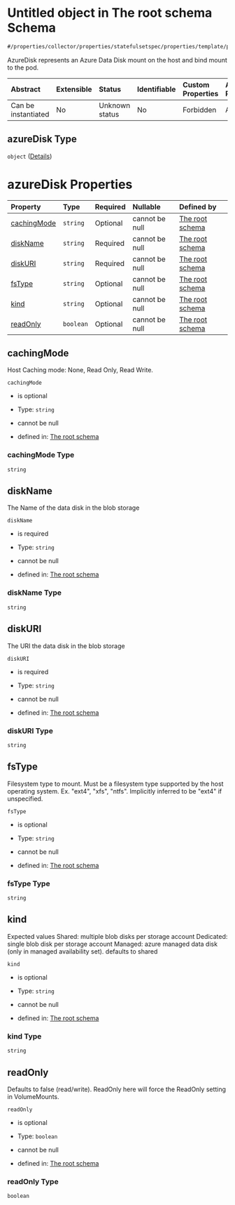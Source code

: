 # Untitled object in The root schema Schema

```txt
#/properties/collector/properties/statefulsetspec/properties/template/properties/spec/properties/volumes/items/properties/azuredisk#/properties/collector/properties/statefulsetSpec/properties/template/properties/spec/properties/volumes/items/properties/azureDisk
```

AzureDisk represents an Azure Data Disk mount on the host and bind mount to the pod.

| Abstract            | Extensible | Status         | Identifiable | Custom Properties | Additional Properties | Access Restrictions | Defined In                                                        |
| :------------------ | :--------- | :------------- | :----------- | :---------------- | :-------------------- | :------------------ | :---------------------------------------------------------------- |
| Can be instantiated | No         | Unknown status | No           | Forbidden         | Allowed               | none                | [values.schema.json\*](values.schema.json "open original schema") |

## azureDisk Type

`object` ([Details](values-properties-the-collector-schema-properties-statefulsetspec-properties-template-properties-spec-properties-volumes-items-properties-azuredisk.md))

# azureDisk Properties

| Property                    | Type      | Required | Nullable       | Defined by                                                                                                                                                                                                                                                                                                                                                                                                                                                                                                              |
| :-------------------------- | :-------- | :------- | :------------- | :---------------------------------------------------------------------------------------------------------------------------------------------------------------------------------------------------------------------------------------------------------------------------------------------------------------------------------------------------------------------------------------------------------------------------------------------------------------------------------------------------------------------- |
| [cachingMode](#cachingmode) | `string`  | Optional | cannot be null | [The root schema](values-properties-the-collector-schema-properties-statefulsetspec-properties-template-properties-spec-properties-volumes-items-properties-azuredisk-properties-cachingmode.md "#/properties/collector/properties/statefulsetspec/properties/template/properties/spec/properties/volumes/items/properties/azuredisk/properties/cachingmode#/properties/collector/properties/statefulsetSpec/properties/template/properties/spec/properties/volumes/items/properties/azureDisk/properties/cachingMode") |
| [diskName](#diskname)       | `string`  | Required | cannot be null | [The root schema](values-properties-the-collector-schema-properties-statefulsetspec-properties-template-properties-spec-properties-volumes-items-properties-azuredisk-properties-diskname.md "#/properties/collector/properties/statefulsetspec/properties/template/properties/spec/properties/volumes/items/properties/azuredisk/properties/diskname#/properties/collector/properties/statefulsetSpec/properties/template/properties/spec/properties/volumes/items/properties/azureDisk/properties/diskName")          |
| [diskURI](#diskuri)         | `string`  | Required | cannot be null | [The root schema](values-properties-the-collector-schema-properties-statefulsetspec-properties-template-properties-spec-properties-volumes-items-properties-azuredisk-properties-diskuri.md "#/properties/collector/properties/statefulsetspec/properties/template/properties/spec/properties/volumes/items/properties/azuredisk/properties/diskuri#/properties/collector/properties/statefulsetSpec/properties/template/properties/spec/properties/volumes/items/properties/azureDisk/properties/diskURI")             |
| [fsType](#fstype)           | `string`  | Optional | cannot be null | [The root schema](values-properties-the-collector-schema-properties-statefulsetspec-properties-template-properties-spec-properties-volumes-items-properties-azuredisk-properties-fstype.md "#/properties/collector/properties/statefulsetspec/properties/template/properties/spec/properties/volumes/items/properties/azuredisk/properties/fstype#/properties/collector/properties/statefulsetSpec/properties/template/properties/spec/properties/volumes/items/properties/azureDisk/properties/fsType")                |
| [kind](#kind)               | `string`  | Optional | cannot be null | [The root schema](values-properties-the-collector-schema-properties-statefulsetspec-properties-template-properties-spec-properties-volumes-items-properties-azuredisk-properties-kind.md "#/properties/collector/properties/statefulsetspec/properties/template/properties/spec/properties/volumes/items/properties/azuredisk/properties/kind#/properties/collector/properties/statefulsetSpec/properties/template/properties/spec/properties/volumes/items/properties/azureDisk/properties/kind")                      |
| [readOnly](#readonly)       | `boolean` | Optional | cannot be null | [The root schema](values-properties-the-collector-schema-properties-statefulsetspec-properties-template-properties-spec-properties-volumes-items-properties-azuredisk-properties-readonly.md "#/properties/collector/properties/statefulsetspec/properties/template/properties/spec/properties/volumes/items/properties/azuredisk/properties/readonly#/properties/collector/properties/statefulsetSpec/properties/template/properties/spec/properties/volumes/items/properties/azureDisk/properties/readOnly")          |

## cachingMode

Host Caching mode: None, Read Only, Read Write.

`cachingMode`

*   is optional

*   Type: `string`

*   cannot be null

*   defined in: [The root schema](values-properties-the-collector-schema-properties-statefulsetspec-properties-template-properties-spec-properties-volumes-items-properties-azuredisk-properties-cachingmode.md "#/properties/collector/properties/statefulsetspec/properties/template/properties/spec/properties/volumes/items/properties/azuredisk/properties/cachingmode#/properties/collector/properties/statefulsetSpec/properties/template/properties/spec/properties/volumes/items/properties/azureDisk/properties/cachingMode")

### cachingMode Type

`string`

## diskName

The Name of the data disk in the blob storage

`diskName`

*   is required

*   Type: `string`

*   cannot be null

*   defined in: [The root schema](values-properties-the-collector-schema-properties-statefulsetspec-properties-template-properties-spec-properties-volumes-items-properties-azuredisk-properties-diskname.md "#/properties/collector/properties/statefulsetspec/properties/template/properties/spec/properties/volumes/items/properties/azuredisk/properties/diskname#/properties/collector/properties/statefulsetSpec/properties/template/properties/spec/properties/volumes/items/properties/azureDisk/properties/diskName")

### diskName Type

`string`

## diskURI

The URI the data disk in the blob storage

`diskURI`

*   is required

*   Type: `string`

*   cannot be null

*   defined in: [The root schema](values-properties-the-collector-schema-properties-statefulsetspec-properties-template-properties-spec-properties-volumes-items-properties-azuredisk-properties-diskuri.md "#/properties/collector/properties/statefulsetspec/properties/template/properties/spec/properties/volumes/items/properties/azuredisk/properties/diskuri#/properties/collector/properties/statefulsetSpec/properties/template/properties/spec/properties/volumes/items/properties/azureDisk/properties/diskURI")

### diskURI Type

`string`

## fsType

Filesystem type to mount. Must be a filesystem type supported by the host operating system. Ex. "ext4", "xfs", "ntfs". Implicitly inferred to be "ext4" if unspecified.

`fsType`

*   is optional

*   Type: `string`

*   cannot be null

*   defined in: [The root schema](values-properties-the-collector-schema-properties-statefulsetspec-properties-template-properties-spec-properties-volumes-items-properties-azuredisk-properties-fstype.md "#/properties/collector/properties/statefulsetspec/properties/template/properties/spec/properties/volumes/items/properties/azuredisk/properties/fstype#/properties/collector/properties/statefulsetSpec/properties/template/properties/spec/properties/volumes/items/properties/azureDisk/properties/fsType")

### fsType Type

`string`

## kind

Expected values Shared: multiple blob disks per storage account  Dedicated: single blob disk per storage account  Managed: azure managed data disk (only in managed availability set). defaults to shared

`kind`

*   is optional

*   Type: `string`

*   cannot be null

*   defined in: [The root schema](values-properties-the-collector-schema-properties-statefulsetspec-properties-template-properties-spec-properties-volumes-items-properties-azuredisk-properties-kind.md "#/properties/collector/properties/statefulsetspec/properties/template/properties/spec/properties/volumes/items/properties/azuredisk/properties/kind#/properties/collector/properties/statefulsetSpec/properties/template/properties/spec/properties/volumes/items/properties/azureDisk/properties/kind")

### kind Type

`string`

## readOnly

Defaults to false (read/write). ReadOnly here will force the ReadOnly setting in VolumeMounts.

`readOnly`

*   is optional

*   Type: `boolean`

*   cannot be null

*   defined in: [The root schema](values-properties-the-collector-schema-properties-statefulsetspec-properties-template-properties-spec-properties-volumes-items-properties-azuredisk-properties-readonly.md "#/properties/collector/properties/statefulsetspec/properties/template/properties/spec/properties/volumes/items/properties/azuredisk/properties/readonly#/properties/collector/properties/statefulsetSpec/properties/template/properties/spec/properties/volumes/items/properties/azureDisk/properties/readOnly")

### readOnly Type

`boolean`
